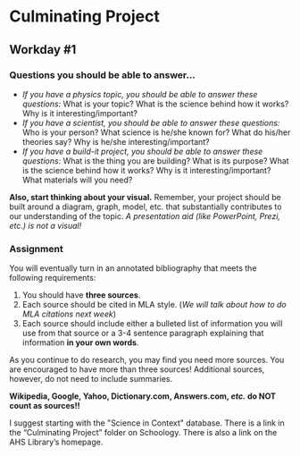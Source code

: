 Culminating Project
===============

Workday #1
---------------

### Questions you should be able to answer…

- _If you have a physics topic, you should be able to answer these questions:_ What is your topic?  What is the science behind how it works?  Why is it interesting/important?
- _If you have a scientist, you should be able to answer these questions:_ Who is your person?  What science is he/she known for? What do his/her theories say?  Why is he/she interesting/important?
- _If you have a build-it project, you should be able to answer these questions:_ What is the thing you are building?  What is its purpose?  What is the science behind how it works?  Why is it interesting/important? What materials will you need?


**Also, start thinking about your visual.**  Remember, your project should be built around a diagram, graph, model, etc. that substantially contributes to our understanding of the topic.  _A presentation aid (like PowerPoint, Prezi, etc.) is not a visual!_

### Assignment

You will eventually turn in an annotated bibliography that meets the following requirements:

1. You should have **three sources**.  
2. Each source should be cited in MLA style. (*We will talk about how to do MLA citations next week*)
3. Each source should include either a bulleted list of information you will use from that source or a 3-4 sentence paragraph explaining that information **in your own words**.

As you continue to do research, you may find you need more sources.  You are encouraged to have more than three sources!  Additional sources, however, do not need to include summaries.

**Wikipedia, Google, Yahoo, Dictionary.com, Answers.com, _etc._ do NOT count as sources!!**

I suggest starting with the "Science in Context" database.  There is a link in the “Culminating Project” folder on Schoology.  There is also a link on the AHS Library’s homepage.
<!--stackedit_data:
eyJoaXN0b3J5IjpbMjM0OTA1NDk1LC0xMjI2ODM3NjU2LDczMD
k5ODExNl19
-->